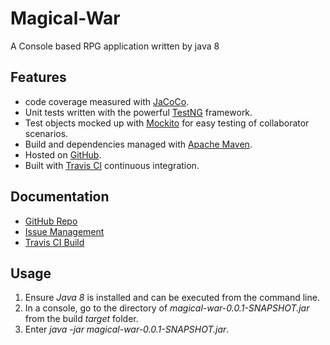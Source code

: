 # Magical-War
A Console based RPG application written by java 8

## Features
* code coverage measured with [JaCoCo](http://www.jacoco.org/).
* Unit tests written with the powerful [TestNG](http://testng.org/doc/) framework.
* Test objects mocked up with [Mockito](http://site.mockito.org/) for easy testing of collaborator scenarios.
* Build and dependencies managed with [Apache Maven](https://maven.apache.org/).
* Hosted on [GitHub](https://github.com/aeldemerdash).
* Built with [Travis CI](https://travis-ci.org) continuous integration.

## Documentation
* [GitHub Repo](https://github.com/aeldemerdash/Magical-War)
* [Issue Management](https://github.com/aeldemerdash/Magical-War/issues)
* [Travis CI Build](https://travis-ci.org/aeldemerdash/Magical-War)


## Usage
 1. Ensure *Java 8* is installed and can be executed from the command line.
 2. In a console, go to the directory of *magical-war-0.0.1-SNAPSHOT.jar* from the build *target* folder.
 3. Enter *java -jar magical-war-0.0.1-SNAPSHOT.jar*.



